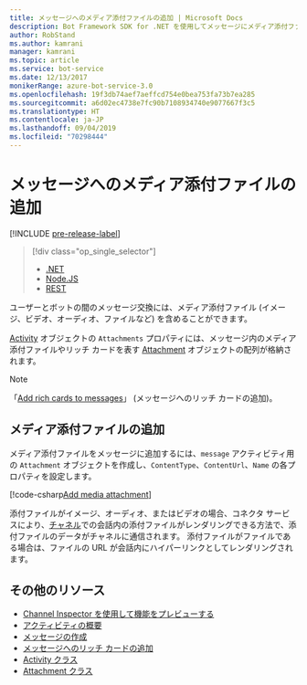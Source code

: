 ```yaml
---
title: メッセージへのメディア添付ファイルの追加 | Microsoft Docs
description: Bot Framework SDK for .NET を使用してメッセージにメディア添付ファイルを追加する方法について説明します。
author: RobStand
ms.author: kamrani
manager: kamrani
ms.topic: article
ms.service: bot-service
ms.date: 12/13/2017
monikerRange: azure-bot-service-3.0
ms.openlocfilehash: 19f3db74aef7aeffcd754e0bea753fa73b7ea285
ms.sourcegitcommit: a6d02ec4738e7fc90b7108934740e9077667f3c5
ms.translationtype: HT
ms.contentlocale: ja-JP
ms.lasthandoff: 09/04/2019
ms.locfileid: "70298444"
---
```

# <a name="add-media-attachments-to-messages"></a>メッセージへのメディア添付ファイルの追加

[!INCLUDE [pre-release-label](../includes/pre-release-label-v3.md)]

> [!div class="op_single_selector"]
> - [.NET](../dotnet/bot-builder-dotnet-add-media-attachments.md)
> - [Node.JS](../nodejs/bot-builder-nodejs-send-receive-attachments.md)
> - [REST](../rest-api/bot-framework-rest-connector-add-media-attachments.md)

ユーザーとボットの間のメッセージ交換には、メディア添付ファイル (イメージ、ビデオ、オーディオ、ファイルなど) を含めることができます。 

<a href="https://docs.botframework.com/csharp/builder/sdkreference/dc/d2f/class_microsoft_1_1_bot_1_1_connector_1_1_activity.html" target="_blank">Activity</a> オブジェクトの `Attachments` プロパティには、メッセージ内のメディア添付ファイルやリッチ カードを表す <a href="https://docs.microsoft.com/dotnet/api/microsoft.bot.connector.attachments?view=botconnector-3.12.2.4" target="_blank">Attachment</a> オブジェクトの配列が格納されます。 

> [!NOTE]
> 「[Add rich cards to messages](bot-builder-dotnet-add-rich-card-attachments.md)」 (メッセージへのリッチ カードの追加)。

## <a name="add-a-media-attachment"></a>メディア添付ファイルの追加  

メディア添付ファイルをメッセージに追加するには、`message` アクティビティ用の `Attachment` オブジェクトを作成し、`ContentType`、`ContentUrl`、`Name` の各プロパティを設定します。 

[!code-csharp[Add media attachment](../includes/code/dotnet-add-attachments.cs#addMediaAttachment)]

添付ファイルがイメージ、オーディオ、またはビデオの場合、コネクタ サービスにより、[チャネル](bot-builder-dotnet-channeldata.md)での会話内の添付ファイルがレンダリングできる方法で、添付ファイルのデータがチャネルに通信されます。 添付ファイルがファイルである場合は、ファイルの URL が会話内にハイパーリンクとしてレンダリングされます。

## <a name="additional-resources"></a>その他のリソース

- [Channel Inspector を使用して機能をプレビューする][inspector]
- [アクティビティの概要](bot-builder-dotnet-activities.md)
- [メッセージの作成](bot-builder-dotnet-create-messages.md)
- [メッセージへのリッチ カードの追加](bot-builder-dotnet-add-rich-card-attachments.md)
- <a href="https://docs.botframework.com/csharp/builder/sdkreference/dc/d2f/class_microsoft_1_1_bot_1_1_connector_1_1_activity.html" target="_blank">Activity クラス</a>
- <a href="https://docs.microsoft.com/dotnet/api/microsoft.bot.connector.attachments?view=botconnector-3.12.2.4" target="_blank">Attachment クラス</a>

[inspector]: ../bot-service-channel-inspector.md


